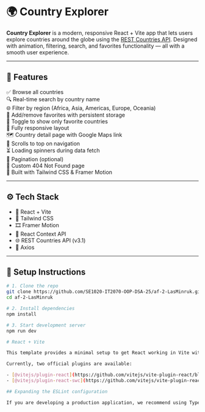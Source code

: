 # 🌍 Country Explorer

**Country Explorer** is a modern, responsive React + Vite app that lets users explore countries around the globe using the [REST Countries API](https://restcountries.com/). Designed with animation, filtering, search, and favorites functionality — all with a smooth user experience.



---

## 🚀 Features

✅ Browse all countries  
🔍 Real-time search by country name  
🌐 Filter by region (Africa, Asia, Americas, Europe, Oceania)  
💖 Add/remove favorites with persistent storage  
👀 Toggle to show only favorite countries  
📱 Fully responsive layout  
🗺 Country detail page with Google Maps link  
🧭 Scrolls to top on navigation  
⏳ Loading spinners during data fetch  
🧩 Pagination (optional)  
🚫 Custom 404 Not Found page  
🎨 Built with Tailwind CSS & Framer Motion

---

## ⚙️ Tech Stack

- 🧠 React + Vite
- 💅 Tailwind CSS
- 🎞 Framer Motion
- 🧠 React Context API
- 🌐 REST Countries API (v3.1)
- 🔁 Axios

---

## 🔧 Setup Instructions

```bash
# 1. Clone the repo
git clone https://github.com/SE1020-IT2070-OOP-DSA-25/af-2-LasMinruk.git
cd af-2-LasMinruk

# 2. Install dependencies
npm install

# 3. Start development server
npm run dev

# React + Vite

This template provides a minimal setup to get React working in Vite with HMR and some ESLint rules.

Currently, two official plugins are available:

- [@vitejs/plugin-react](https://github.com/vitejs/vite-plugin-react/blob/main/packages/plugin-react/README.md) uses [Babel](https://babeljs.io/) for Fast Refresh
- [@vitejs/plugin-react-swc](https://github.com/vitejs/vite-plugin-react-swc) uses [SWC](https://swc.rs/) for Fast Refresh

## Expanding the ESLint configuration

If you are developing a production application, we recommend using TypeScript and enable type-aware lint rules. Check out the [TS template](https://github.com/vitejs/vite/tree/main/packages/create-vite/template-react-ts) to integrate TypeScript and [`typescript-eslint`](https://typescript-eslint.io) in your project.
